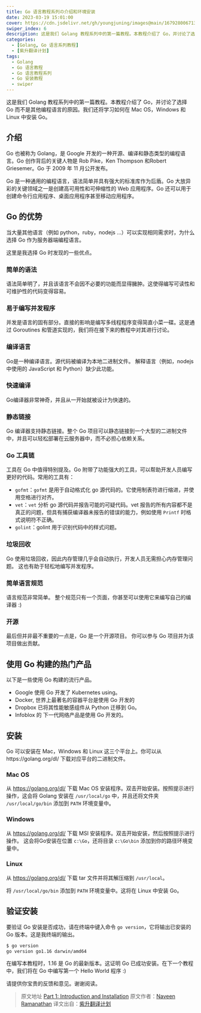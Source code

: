 ```yaml
---
title: Go 语言教程系列の介绍和环境安装
date: 2023-03-19 15:01:00
cover: https://cdn.jsdelivr.net/gh/youngjuning/images@main/1679280067130.png
swiper_index: 6
description: 这是我们 Golang 教程系列中的第一篇教程。本教程介绍了 Go，并讨论了选择 Go 而不是其他编程语言的原因。我们还将学习如何在 Mac OS，Windows 和 Linux 中安装 Go。
categories:
  - [Golang, Go 语言系列教程]
  - [紫升翻译计划]
tags:
  - Golang
  - Go 语言教程
  - Go 语言教程系列
  - Go 安装教程
  - swiper
---
```


<ins class="adsbygoogle" style="display:block; text-align:center;"  data-ad-layout="in-article" data-ad-format="fluid" data-ad-client="ca-pub-7962287588031867" data-ad-slot="2542544532"></ins><script> (adsbygoogle = window.adsbygoogle || []).push({});</script>


这是我们 Golang 教程系列中的第一篇教程。本教程介绍了 Go，并讨论了选择 Go 而不是其他编程语言的原因。我们还将学习如何在 Mac OS，Windows 和 Linux 中安装 Go。

## 介绍

Go 也被称为 Golang，是 Google 开发的一种开源、编译和静态类型的编程语言。Go 创作背后的关键人物是 Rob Pike，Ken Thompson 和Robert Griesemer。Go 于 2009 年 11 月公开发布。

Go 是一种通用的编程语言，语法简单并具有强大的标准库作为后盾。Go 大放异彩的关键领域之一是创建高可用性和可伸缩性的 Web 应用程序。Go 还可以用于创建命令行应用程序、桌面应用程序甚至移动应用程序。

## Go 的优势

当大量其他语言（例如 python，ruby，nodejs ...）可以实现相同需求时，为什么选择 Go 作为服务器端编程语言。

这里是我选择 Go 时发现的一些优点。

### 简单的语法

语法简单明了，并且该语言不会因不必要的功能而显得臃肿。这使得编写可读性和可维护性的代码变得容易。

### 易于编写并发程序

并发是语言的固有部分。直接的影响是编写多线程程序变得简直小菜一碟。这是通过 Goroutines 和管道实现的，我们将在接下来的教程中对其进行讨论。

### 编译语言

Go是一种编译语言。源代码被编译为本地二进制文件。 解释语言（例如，nodejs 中使用的 JavaScript 和 Python）缺少此功能。

### 快速编译

Go编译器非常神奇，并且从一开始就被设计为快速的。

### 静态链接

Go 编译器支持静态链接。整个 Go 项目可以静态链接到一个大型的二进制文件中，并且可以轻松部署在云服务器中，而不必担心依赖关系。

### Go 工具链

工具在 Go 中值得特别提及。Go 附带了功能强大的工具，可以帮助开发人员编写更好的代码。常用的工具有：

- `gofmt`：`gofmt` 是用于自动格式化 go 源代码的。它使用制表符进行缩进，并使用空格进行对齐。
- `vet`：`vet` 分析 go 源代码并报告可能的可疑代码。vet 报告的所有内容都不是真正的问题，但具有捕获编译器未报告的错误的能力，例如使用 `Printf` 时格式说明符不正确。
- `golint`：golint 用于识别代码中的样式问题。

### 垃圾回收

Go 使用垃圾回收，因此内存管理几乎会自动执行，开发人员无需担心内存管理问题。 这也有助于轻松地编写并发程序。

### 简单语言规范

语言规范非常简单。 整个规范只有一个页面，你甚至可以使用它来编写自己的编译器 :)

### 开源

最后但并非最不重要的一点是，Go 是一个开源项目。 你可以参与 Go 项目并为该项目做出贡献。

## 使用 Go 构建的热门产品

以下是一些使用 Go 构建的流行产品。

- Google 使用 Go 开发了 Kubernetes using。
- Docker, 世界上最著名的容器平台是使用 Go 开发的
- Dropbox 已将其性能敏感组件从 Python 迁移到 Go。
- Infoblox 的 下一代网络产品是使用 Go 开发的。

## 安装

Go 可以安装在 Mac，Windows 和 Linux 这三个平台上。你可以从https://golang.org/dl/ 下载对应平台的二进制文件。

### Mac OS

从 https://golang.org/dl/ 下载 Mac OS 安装程序。双击开始安装。按照提示进行操作，这会将 Golang 安装在 `/usr/local/go` 中，并且还将文件夹 `/usr/local/go/bin` 添加到 `PATH` 环境变量中。

### Windows

从 https://golang.org/dl/ 下载 MSI 安装程序。双击开始安装，然后按照提示进行操作。 这会将Go安装在位置 `c:\Go`，还将目录 `c:\Go\bin` 添加到你的路径环境变量中。

### Linux

从 https://golang.org/dl/ 下载 tar 文件并将其解压缩到 `/usr/local`。

将 `/usr/local/go/bin` 添加到 `PATH` 环境变量中。这将在 Linux 中安装 Go。

## 验证安装

要验证 Go 安装是否成功，请在终端中键入命令 `go version`，它将输出已安装的 Go 版本。这是我终端的输出。

```sh
$ go version
go version go1.16 darwin/amd64
```

在编写本教程时，1.16 是 Go 的最新版本。这证明 Go 已成功安装。在下一个教程中，我们将在 Go 中编写第一个 Hello World 程序 :)

请提供你宝贵的反馈和意见。谢谢阅读。

> 原文地址 [Part 1: Introduction and Installation](https://golangbot.com/golang-tutorial-part-1-introduction-and-installation/)
> 原文作者：[Naveen Ramanathan](https://golangbot.com/about/)
> 译文出自：[紫升翻译计划](https://youngjuning.js.org/categories/%E6%B4%9B%E7%AB%B9%E7%BF%BB%E8%AF%91%E8%AE%A1%E5%88%92/)

